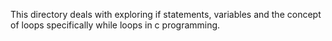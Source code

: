 This directory deals with exploring if statements, variables and the concept of loops specifically while loops in c programming.
